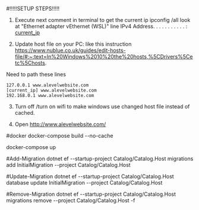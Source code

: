 #!!!!!SETUP STEPS!!!!!
1. Execute next comment in terminal to get the current ip
ipconfig /all 
look at "Ethernet adapter vEthernet (WSL)" line
IPv4 Address. . . . . . . . . . . : [current_ip](Preferred)

2. Update host file on your PC:
   like this instruction https://www.nublue.co.uk/guides/edit-hosts-file/#:~:text=In%20Windows%2010%20the%20hosts,%5CDrivers%5Cetc%5Chosts.

Need to path these lines

    127.0.0.1 www.alevelwebsite.com
    [current_ip] www.alevelwebsite.com
    192.168.0.1 www.alevelwebsite.com

3. Turn off /turn on wifi to make windows use changed host file instead of cached.

4. Open http://www.alevelwebsite.com/

#docker
docker-compose build --no-cache

docker-compose up

#Add-Migration
dotnet ef --startup-project Catalog/Catalog.Host migrations add InitialMigration --project Catalog/Catalog.Host

#Update-Migration
dotnet ef --startup-project Catalog/Catalog.Host database update InitialMigration --project Catalog/Catalog.Host

#Remove-Migration
dotnet ef --startup-project Catalog/Catalog.Host migrations remove --project Catalog/Catalog.Host -f